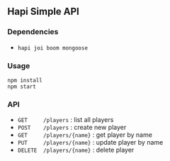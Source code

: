 ## Hapi Simple API


### Dependencies

- `hapi joi boom mongoose`

### Usage

```
npm install
npm start
```

### API

- `GET     /players`        : list all players
- `POST    /players`        : create new player
- `GET     /players/{name}` : get player by name
- `PUT     /players/{name}` : update player by name
- `DELETE  /players/{name}` : delete player
